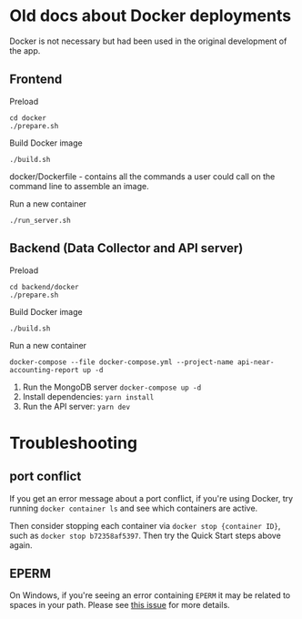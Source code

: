 # Old docs about Docker deployments

Docker is not necessary but had been used in the original development of the app.

## Frontend

Preload

    cd docker
    ./prepare.sh

Build Docker image

    ./build.sh

docker/Dockerfile - contains all the commands a user could call on the command line to assemble an image.

Run a new container

    ./run_server.sh

## Backend (Data Collector and API server)

Preload

    cd backend/docker
    ./prepare.sh

Build Docker image

    ./build.sh

Run a new container

    docker-compose --file docker-compose.yml --project-name api-near-accounting-report up -d

1. Run the MongoDB server `docker-compose up -d`
2. Install dependencies: `yarn install`
3. Run the API server: `yarn dev`

# Troubleshooting

## port conflict

If you get an error message about a port conflict, if you're using Docker, try running `docker container ls` and see which containers are active.

Then consider stopping each container via `docker stop {container ID}`, such as `docker stop b72358af5397`. Then try the Quick Start steps above again.

## EPERM

On Windows, if you're seeing an error containing `EPERM` it may be related to spaces in your path. Please see [this issue](https://github.com/zkat/npx/issues/209) for more details.
